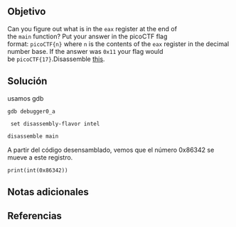 


## Objetivo
Can you figure out what is in the `eax` register at the end of the `main` function? Put your answer in the picoCTF flag format: `picoCTF{n}` where `n` is the contents of the `eax` register in the decimal number base. If the answer was `0x11` your flag would be `picoCTF{17}`.Disassemble [this](https://artifacts.picoctf.net/c/512/debugger0_a).
## Solución
usamos gdb 

```
gdb debugger0_a
```

```
 set disassembly-flavor intel
```


```bash
disassemble main
```
 A partir del código desensamblado, vemos que el número 0x86342 se mueve a este registro.
```
print(int(0x86342))
```
## Notas adicionales

## Referencias

